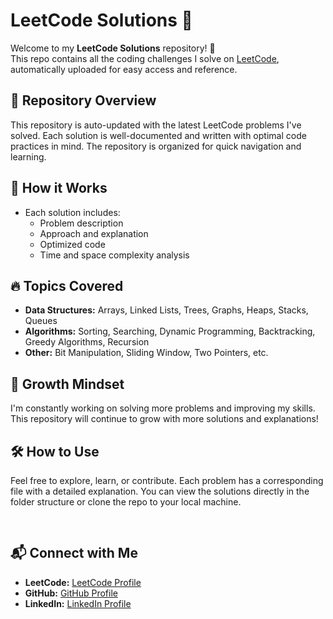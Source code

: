 <!DOCTYPE html>
<html lang="en">
<head>
    <meta charset="UTF-8">
    <meta name="viewport" content="width=device-width, initial-scale=1.0">
    <meta http-equiv="X-UA-Compatible" content="ie=edge">
    
    
</head>
<body>
    <h1>LeetCode Solutions 🧩</h1>
    <p>Welcome to my <strong>LeetCode Solutions</strong> repository! 🚀<br>
    This repo contains all the coding challenges I solve on <a href="https://leetcode.com">LeetCode</a>, automatically uploaded for easy access and reference.</p>
    <h2>🌟 Repository Overview</h2>
    <p>This repository is auto-updated with the latest LeetCode problems I've solved. Each solution is well-documented and written with optimal code practices in mind. The repository is organized for quick navigation and learning.</p>
    <h2>🚀 How it Works</h2>
    <ul>
        <li>Each solution includes:
            <ul>
                <li>Problem description</li>
                <li>Approach and explanation</li>
                <li>Optimized code</li>
                <li>Time and space complexity analysis</li>
            </ul>
        </li>
    </ul>
    <h2>🔥 Topics Covered</h2>
    <ul>
        <li><strong>Data Structures:</strong> Arrays, Linked Lists, Trees, Graphs, Heaps, Stacks, Queues</li>
        <li><strong>Algorithms:</strong> Sorting, Searching, Dynamic Programming, Backtracking, Greedy Algorithms, Recursion</li>
        <li><strong>Other:</strong> Bit Manipulation, Sliding Window, Two Pointers, etc.</li>
    </ul>
    <h2>🌱 Growth Mindset</h2>
    <p>I'm constantly working on solving more problems and improving my skills. This repository will continue to grow with more solutions and explanations!</p>
    <h2>🛠️ How to Use</h2>
    <p>Feel free to explore, learn, or contribute. Each problem has a corresponding file with a detailed explanation. You can view the solutions directly in the folder structure or clone the repo to your local machine.</p>
    <pre class="code-block">
    </pre>
    <h2>📬 Connect with Me</h2>
    <ul>
        <li><strong>LeetCode:</strong> <a href="https://leetcode.com/anaytrivedi">LeetCode Profile</a></li>
        <li><strong>GitHub:</strong> <a href="https://github.com/anaytrivedi">GitHub Profile</a></li>
        <li><strong>LinkedIn:</strong> <a href="https://linkedin.com/in/anaytrivedi">LinkedIn Profile</a></li>
    </ul>

</body>
</html>
